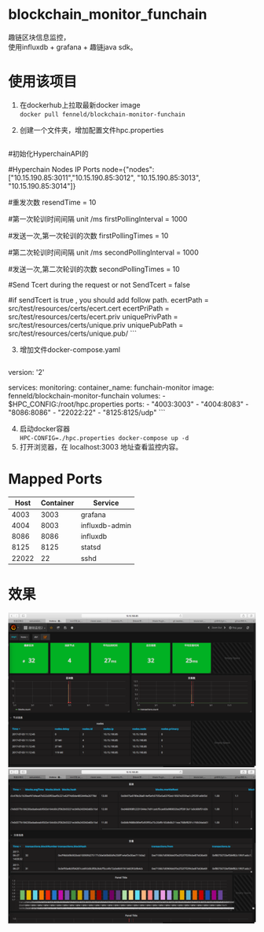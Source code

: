 # blockchain_monitor_funchain
趣链区块信息监控，   
使用influxdb + grafana + 趣链java sdk。

# 使用该项目
1. 在dockerhub上拉取最新docker image    
`docker pull fenneld/blockchain-monitor-funchain` 

2. 创建一个文件夹，增加配置文件hpc.properties     
    ```
#初始化HyperchainAPI的

#Hyperchain Nodes IP Ports
node={"nodes":["10.15.190.85:3011","10.15.190.85:3012", "10.15.190.85:3013", "10.15.190.85:3014"]}

#重发次数
resendTime = 10

#第一次轮训时间间隔 unit /ms
firstPollingInterval = 1000

#发送一次,第一次轮训的次数
firstPollingTimes = 10

#第二次轮训时间间隔 unit /ms
secondPollingInterval = 1000

#发送一次,第二次轮训的次数
secondPollingTimes = 10

#Send Tcert during the request or not
SendTcert = false

#if sendTcert is true , you should add follow path.
ecertPath = src/test/resources/certs/ecert.cert
ecertPriPath = src/test/resources/certs/ecert.priv
uniquePrivPath = src/test/resources/certs/unique.priv
uniquePubPath = src/test/resources/certs/unique.pub/
    ```    

3. 增加文件docker-compose.yaml    
    ```
version: '2'

services:
  monitoring:
    container_name: funchain-monitor
    image: fenneld/blockchain-monitor-funchain
    volumes:
      - $HPC_CONFIG:/root/hpc.properties
    ports:
      - "4003:3003"
      - "4004:8083"
      - "8086:8086"
      - "22022:22"
      - "8125:8125/udp"
    ```    
    
4. 启动docker容器    
    `HPC-CONFIG=./hpc.properties docker-compose up -d`
5. 打开浏览器，在 localhost:3003 地址查看监控内容。   

# Mapped Ports      
Host | Container | Service
-----|-----------|----
4003 | 3003      | grafana
4004 | 8003      | influxdb-admin
8086 | 8086      | influxdb
8125 | 8125      | statsd
22022| 22        | sshd


# 效果    
![image](https://github.com/pclimbing/blockchain_monitor_funchain/raw/master/images/qu1.png)
![image](https://github.com/pclimbing/blockchain_monitor_funchain/raw/master/images/qu2.png)

